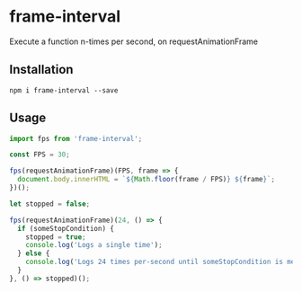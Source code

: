 # frame-interval

Execute a function n-times per second, on requestAnimationFrame

## Installation

```
npm i frame-interval --save
```

## Usage

```javascript
import fps from 'frame-interval';

const FPS = 30;

fps(requestAnimationFrame)(FPS, frame => {
  document.body.innerHTML = `${Math.floor(frame / FPS)} ${frame}`;
})();
```

```javascript
let stopped = false;

fps(requestAnimationFrame)(24, () => {
  if (someStopCondition) {
    stopped = true;
    console.log('Logs a single time');
  } else {
    console.log('Logs 24 times per-second until someStopCondition is met');
  }
}, () => stopped)();
```
